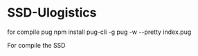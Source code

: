 # SSD-Ulogistics
for compile pug
npm install pug-cli -g
pug -w --pretty index.pug

For compile the SSD
